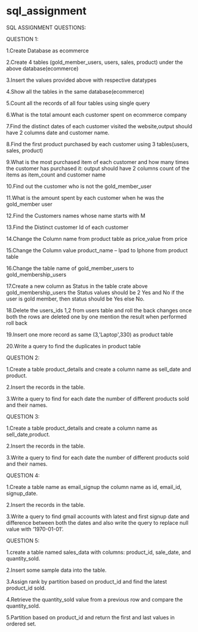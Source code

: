 # sql_assignment
SQL ASSIGNMENT QUESTIONS:

QUESTION 1:

1.Create Database as ecommerce

2.Create 4 tables (gold_member_users, users, sales, product) under the above database(ecommerce)

3.Insert the values provided above with respective datatypes

4.Show all the tables in the same database(ecommerce)

5.Count all the records of all four tables using single query

6.What is the total amount each customer spent on ecommerce company

7.Find the distinct dates of each customer visited the website,output should have 2 columns date and customer name.

8.Find the first product purchased by each customer using 3 tables(users, sales, product)

9.What is the most purchased item of each customer and how many times the customer has purchased it: output should have 2 columns count of the items as item_count and customer name

10.Find out the customer who is not the gold_member_user

11.What is the amount spent by each customer when he was the gold_member user

12.Find the Customers names whose name starts with M

13.Find the Distinct customer Id of each customer

14.Change the Column name from product table as price_value from price

15.Change the Column value product_name – Ipad to Iphone from product table

16.Change the table name of gold_member_users to gold_membership_users

17.Create a new column as Status in the table crate above gold_membership_users the Status values should be 2 Yes and No if the user is gold member, then status should be Yes else No.

18.Delete the users_ids 1,2 from users table and roll the back changes once both the rows are deleted one by one mention the result when performed roll back

19.Insert one more record as same (3,'Laptop',330) as product table

20.Write a query to find the duplicates in product table

QUESTION 2:

1.Create a table product_details and create a column name as sell_date and product.

2.Insert the records in the table.

3.Write a query to find for each date the number of different products sold and their names.

QUESTION 3:

1.Create a table product_details and create a column name as sell_date,product.

2.Insert the records in the table.

3.Write a query to find for each date the number of different products sold and their names.

QUESTION 4:

1.Create a table name as email_signup the column name as id, email_id, signup_date.

2.Insert the records in the table.

3.Write a query to find gmail accounts with latest and first signup date and difference between both the dates and also write the query to replace null value with ‘1970-01-01’.

QUESTION 5:

1.create a table named sales_data with columns: product_id, sale_date, and quantity_sold.

2.Insert some sample data into the table.

3.Assign rank by partition based on product_id and find the latest product_id sold.

4.Retrieve the quantity_sold value from a previous row and compare the quantity_sold.

5.Partition based on product_id and return the first and last values in ordered set.

